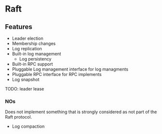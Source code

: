 # Raft

## Features

* Leader election
* Membership changes
* Log replication
* Built-in log management
	* Log persistency
* Built-in RPC support
* Pluggable Log management interface for log managments
* Pluggable RPC interface for RPC implements
* Log snapshot

TODO: leader lease

### NOs

Does not implement something that is strongly considered as not part of the Raft protocol.

* Log compaction
